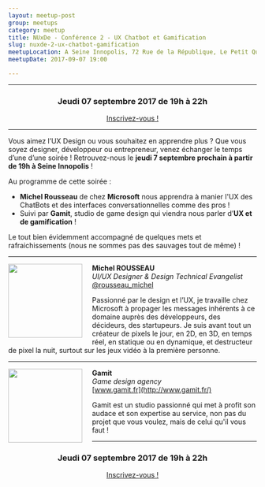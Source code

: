 ```yaml
---
layout: meetup-post
group: meetups
category: meetup
title: NUxDe - Conférence 2 - UX Chatbot et Gamification
slug: nuxde-2-ux-chatbot-gamification
meetupLocation: A Seine Innopolis, 72 Rue de la République, Le Petit Quevilly
meetupDate: 2017-09-07 19:00

---
```


---

<div style="text-align: center;">
  <h3>Jeudi 07 septembre 2017 de 19h à 22h</h3>
  <p>
    <a class="button" target="_blank" href="http://meetu.ps/3cFvSb">
      Inscrivez-vous !
    </a>
  </p>
</div>

----

Vous aimez l’UX Design ou vous souhaitez en apprendre plus ? 
Que vous soyez designer, développeur ou entrepreneur, venez échanger le temps d’une d’une soirée ! 
Retrouvez-nous le **jeudi 7 septembre prochain à partir de 19h à Seine Innopolis** !

Au programme de cette soirée :

- **Michel Rousseau** de chez **Microsoft** nous apprendra à manier l'UX des ChatBots et des interfaces conversationnelles comme des pros !
- Suivi par **Gamit**, studio de game design qui viendra nous parler d’**UX et de gamification** !

Le tout bien évidemment accompagné de quelques mets et rafraichissements (nous ne sommes pas des sauvages tout de même) !

---

<img src="https://gallery.mailchimp.com/2af1898f70089861d0f756080/images/7822c237-8ef4-4322-803f-b698d84dca39.jpg" alt="" style="width: 150px; float: left; margin: 0 20px 15px 0px;"/>

**Michel ROUSSEAU**  
_UI/UX Designer & Design Technical Evangelist_  
[@rousseau_michel](https://twitter.com/rousseau_michel)

Passionné par le design et l’UX, je travaille chez Microsoft à propager les messages inhérents à ce domaine auprès des développeurs, des décideurs, des startupeurs. Je suis avant tout un créateur de pixels le jour, en 2D, en 3D, en temps réel, en statique ou en dynamique, et destructeur de pixel la nuit, surtout sur les jeux vidéo à la première personne.

---

<img src="https://gallery.mailchimp.com/2af1898f70089861d0f756080/images/bafe24b4-9dfd-41b5-9dd3-66135a4e51be.png" alt="" style="width: 150px; float: left; margin: 0 20px 15px 0px;"/>

**Gamit**  
_Game design agency_  
[www.gamit.fr](http://www.gamit.fr/)

Gamit est un studio passionné qui met à profit son audace et son expertise au service, non pas du projet que vous voulez, mais de celui qu'il vous faut !

----

<div style="text-align: center;">
  <h3>Jeudi 07 septembre 2017 de 19h à 22h</h3>
    <p>
      <a class="button" target="_blank" href="http://meetu.ps/3cFvSb">
        Inscrivez-vous !
      </a>
    </p>  
</div>
